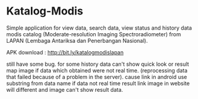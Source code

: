 # Katalog-Modis
Simple application for view data, search data, view status and history data modis catalog (Moderate-resolution Imaging Spectroradiometer)
from LAPAN (Lembaga Antariksa dan Penerbangan Nasional).

APK download :
http://bit.ly/katalogmodislapan

still have some bug.
for some history data can't show quick look or result map image if data which obtained were not real time. (reprocessing data that failed because of a problem in the server). cause link in android use substring from data name if data not real time result link image in website will different and image can't show result data.
